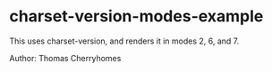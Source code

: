 # charset-version-modes-example

This uses charset-version, and renders it in modes 2, 6, and 7.

Author: Thomas Cherryhomes <thom dot cherryhomes at gmail dot com>

